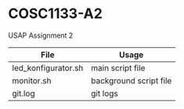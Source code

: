 # COSC1133-A2
USAP Assignment 2

File | Usage
------------ | -------------
led_konfigurator.sh | main script file
monitor.sh | background script file
git.log | git logs
